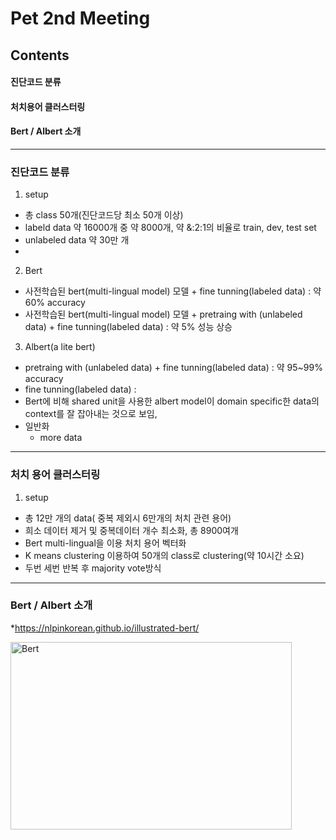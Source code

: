 Pet 2nd Meeting
=============
Contents
-------------
#### 진단코드 분류
#### 처치용어 클러스터링
#### Bert / Albert 소개

* * *

### 진단코드 분류
1. setup
* 총 class 50개(진단코드당 최소 50개 이상)
* labeld data 약 16000개 중 약 8000개, 약 &:2:1의 비율로 train, dev, test set
* unlabeled data 약 30만 개
* 

2. Bert
* 사전학습된 bert(multi-lingual model) 모델 + fine tunning(labeled data) : 약 60% accuracy 
* 사전학습된 bert(multi-lingual model) 모델 + pretraing with (unlabeled data) + fine tunning(labeled data) : 약 5% 성능 상승

3. Albert(a lite bert)
* pretraing with (unlabeled data) + fine tunning(labeled data) : 약 95~99% accuracy
* fine tunning(labeled data) : 
* Bert에 비해 shared unit을 사용한 albert model이 domain specific한 data의 context를 잘 잡아내는 것으로 보임,
* 일반화 
  * more data
  
* * *
  
### 처치 용어 클러스터링

1. setup
* 총 12만 개의 data( 중복 제외시 6만개의 처치 관련 용어)
* 희소 데이터 제거 및 중복데이터 개수 최소화, 총 8900여개
* Bert multi-lingual을 이용 처치 용어 벡터화
* K means clustering 이용하여 50개의 class로 clustering(약 10시간 소요)
* 두번 세번 반복 후 majority vote방식

* * *

### Bert / Albert 소개
*https://nlpinkorean.github.io/illustrated-bert/


<img src="다운로드/bert1.png" width="450px" height="300px" title="Bert"></img><br/>


